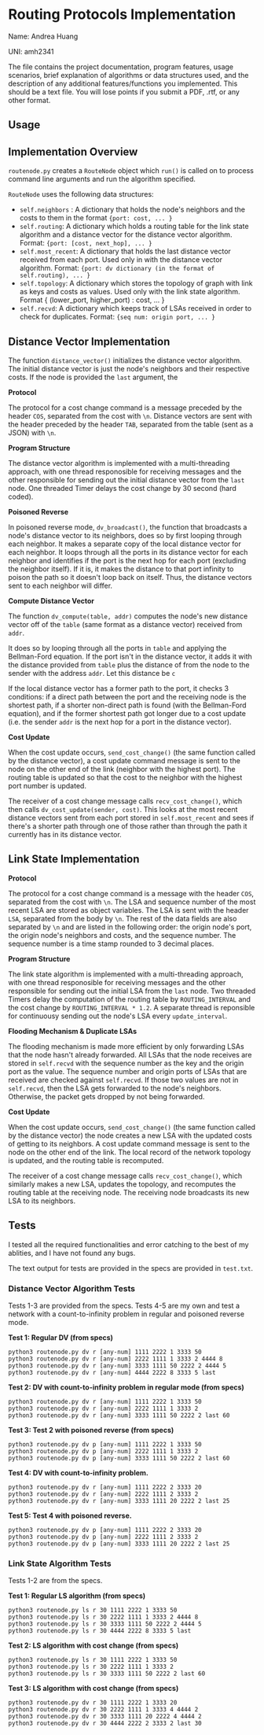 # Routing Protocols Implementation

Name: Andrea Huang

UNI: amh2341

The file contains the project documentation, program features, usage scenarios, brief explanation of algorithms or data structures used, and the description of any additional features/functions you implemented. This should be a text file. You will lose points if you submit a PDF, .rtf, or any other format.

## Usage

## Implementation Overview

`routenode.py` creates a `RouteNode` object which `run()` is called on to process command line arguments and run the algorithm specified.

`RouteNode` uses the following data structures:
- `self.neighbors` : A dictionary that holds the node's neighbors and the costs to them in the format `{port: cost, ... }`
- `self.routing`: A dictionary which holds a routing table for the link state algorithm and a distance vector for the distance vector algorithm. Format: `{port: [cost, next_hop], ... }`
- `self.most_recent`: A dictionary that holds the last distance vector received from each port. Used only in with the distance vector algorithm. Format: `{port: dv dictionary (in the format of self.routing), ... }`
- `self.topology`: A dictionary which stores the topology of graph with link as keys and costs as values. Used only with the link state algorithm. Format { (lower_port, higher_port) : cost, ... }
- `self.recvd`: A dictionary which keeps track of LSAs received in order to check for duplicates. Format: `{seq num: origin port, ... }`


## Distance Vector Implementation

The function `distance_vector()` initializes the distance vector algorithm. The initial distance vector is just the node's neighbors and their respective costs. If the node is provided the `last` argument, the

**Protocol**

The protocol for a cost change command is a message preceded by the header `COS`, separated from the cost with `\n`. Distance vectors are sent with the header preceded by the header `TAB`, separated from the table (sent as a JSON) with `\n`.


**Program Structure**

The distance vector algorithm is implemented with a multi-threading approach, with one thread responosible for receiving messages and the other responsible for sending out the initial distance vector from the `last` node. One threaded Timer delays the cost change by 30 second (hard coded).

**Poisoned Reverse**

In poisoned reverse mode, `dv_broadcast()`, the function that broadcasts a node's distance vector to its neighbors, does so by first looping through each neighbor. It makes a separate copy of the local distance vector for each neighbor. It loops through all the ports in its distance vector for each neighbor and identifies if the port is the next hop for each port (excluding the neighbor itself). If it is, it makes the distance to that port infinity to poison the path so it doesn't loop back on itself. Thus, the distance vectors sent to each neighbor will differ.

**Compute Distance Vector** 

The function `dv_compute(table, addr)` computes the node's new distance vector off of the `table` (same format as a distance vector) received from `addr`. 

It does so by looping through all the ports in `table` and applying the Bellman-Ford equation. If the port isn't in the distance vector, it adds it with the distance provided from `table` plus the distance of from the node to the sender with the address `addr`. Let this distance be `c` 

If the local distance vector has a former path to the port, it checks 3 conditions: if a direct path between the port and the receiving node is the shortest path, if a shorter non-direct path is found (with the Bellman-Ford equation), and if the former shortest path got longer due to a cost update (i.e. the sender `addr` is the next hop for a port in the distance vector).

**Cost Update**

When the cost update occurs, `send_cost_change()` (the same function called by the distance vector), a cost update command message is sent to the node on the other end of the link (neighbor with the highest port). The routing table is updated so that the cost to the neighbor with the highest port number is updated. 

The receiver of a cost change message calls `recv_cost_change()`, which then calls `dv_cost_update(sender, cost)`. This looks at the most recent distance vectors sent from each port stored in `self.most_recent` and sees if there's a shorter path through one of those rather than through the path it currently has in its distance vector.


## Link State Implementation

**Protocol**

The protocol for a cost change command is a message with the header `COS`, separated from the cost with `\n`. The LSA and sequence number of the most recent LSA are stored as object variables. The LSA is sent with the header `LSA`, separated from the body by `\n`. The rest of the data fields are also separated by `\n` and are listed in the following order: the origin node's port, the origin node's neighbors and costs, and the sequence number. The sequence number is a time stamp rounded to 3 decimal places. 

**Program Structure**

The link state algorithm is implemented with a multi-threading approach, with one thread responosible for receiving messages and the other responsible for sending out the initial LSA from the `last` node. Two threaded Timers delay the computation of the routing table by `ROUTING_INTERVAL` and the cost change by `ROUTING_INTERVAL * 1.2`. A separate thread is reponsible for continuousy sending out the node's LSA every `update_interval`. 


**Flooding Mechanism & Duplicate LSAs**

The flooding mechanism is made more efficient by only forwarding LSAs that the node hasn't already forwarded. All LSAs that the node receives are stored in `self.recvd` with the sequence number as the key and the origin port as the value. The sequence number and origin ports of LSAs that are received are checked against `self.recvd`. If those two values are not in `self.recvd`, then the LSA gets forwarded to the node's neighbors. Otherwise, the packet gets dropped by not being forwarded. 

**Cost Update**

When the cost update occurs, `send_cost_change()` (the same function called by the distance vector) the node creates a new LSA with the updated costs of getting to its neighbors. A cost update command message is sent to the node on the other end of the link. The local record of the network topology is updated, and the routing table is recomputed.

The receiver of a cost change message calls `recv_cost_change()`, which similarly makes a new LSA, updates the topology, and recomputes the routing table at the receiving node. The receiving node broadcasts its new LSA to its neighbors.

## Tests

I tested all the required functionalities and error catching to the best of my ablities, and I have not found any bugs. 

The text output for tests are provided in the specs are provided in `test.txt`. 

### Distance Vector Algorithm Tests

Tests 1-3 are provided from the specs. Tests 4-5 are my own and test a network with a count-to-infinity problem in regular and poisoned reverse mode.

**Test 1: Regular DV (from specs)**
```
python3 routenode.py dv r [any-num] 1111 2222 1 3333 50
python3 routenode.py dv r [any-num] 2222 1111 1 3333 2 4444 8
python3 routenode.py dv r [any-num] 3333 1111 50 2222 2 4444 5
python3 routenode.py dv r [any-num] 4444 2222 8 3333 5 last
```

**Test 2: DV with count-to-infinity problem in regular mode (from specs)**
```
python3 routenode.py dv r [any-num] 1111 2222 1 3333 50
python3 routenode.py dv r [any-num] 2222 1111 1 3333 2
python3 routenode.py dv r [any-num] 3333 1111 50 2222 2 last 60
```

**Test 3: Test 2 with poisoned reverse (from specs)**
```
python3 routenode.py dv p [any-num] 1111 2222 1 3333 50
python3 routenode.py dv p [any-num] 2222 1111 1 3333 2
python3 routenode.py dv p [any-num] 3333 1111 50 2222 2 last 60
```

**Test 4: DV with count-to-infinity problem.**
```
python3 routenode.py dv r [any-num] 1111 2222 2 3333 20
python3 routenode.py dv r [any-num] 2222 1111 2 3333 2
python3 routenode.py dv r [any-num] 3333 1111 20 2222 2 last 25
```

**Test 5: Test 4 with poisoned reverse.**
```
python3 routenode.py dv p [any-num] 1111 2222 2 3333 20
python3 routenode.py dv p [any-num] 2222 1111 2 3333 2
python3 routenode.py dv p [any-num] 3333 1111 20 2222 2 last 25
```

### Link State Algorithm Tests

Tests 1-2 are from the specs.

**Test 1: Regular LS algorithm (from specs)**
```
python3 routenode.py ls r 30 1111 2222 1 3333 50
python3 routenode.py ls r 30 2222 1111 1 3333 2 4444 8
python3 routenode.py ls r 30 3333 1111 50 2222 2 4444 5
python3 routenode.py ls r 30 4444 2222 8 3333 5 last
```
**Test 2: LS algorithm with cost change (from specs)**
```
python3 routenode.py ls r 30 1111 2222 1 3333 50
python3 routenode.py ls r 30 2222 1111 1 3333 2
python3 routenode.py ls r 30 3333 1111 50 2222 2 last 60
```

**Test 3: LS algorithm with cost change (from specs)**
```
python3 routenode.py dv r 30 1111 2222 1 3333 20
python3 routenode.py dv r 30 2222 1111 1 3333 4 4444 2
python3 routenode.py dv r 30 3333 1111 20 2222 4 4444 2
python3 routenode.py dv r 30 4444 2222 2 3333 2 last 30
```